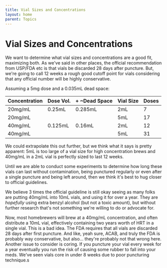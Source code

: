```yaml
---
title: Vial Sizes and Concentrations
layout: home
parent: Topics
---
```


# Vial Sizes and Concentrations

We want to determine what vial sizes and concentrations are a good fit, maximizing both. As we've said in other places, the official recommendation from USP/FDA etc is that vials be discarded 28 days after puncture. But, we're going to call 12 weeks a rough good cutoff point for vials considering that any official number will be highly conservative.

Assuming a 5mg dose and a 0.035mL dead space:

| Concentration | Dose Vol. | + ~Dead Space | Vial Size | Doses |
|---------------|-----------|---------------|-----------|-------|
| 20mg/mL       | 0.25mL    | 0.285mL       | 2mL       | 7     |
| 20mg/mL       |           |               | 5mL       | 17    |
| 40mg/mL       | 0.125mL   | 0.16mL        | 2mL       | 12    |
| 40mg/mL       |           |               | 5mL       | 31    |

We could extrapolate this out further, but we think what it says is pretty apparent: 5mL is too large of a vial size for high concentration brews and 40mg/mL in a 2mL vial is perfectly sized to last 12 weeks.

Until we are able to conduct some experiments to determine how long these vials can last without contamination, being punctured regularly or even after a single puncture and being left around, then we think it's best to hug closer to official guidelines. 

We believe 3 times the official guideline is still okay seeing as many folks are putting 40mg/mL into 10mL vials, and using it for over a year. They are _hopefully_ using extra benzyl alcohol (but not a toxic amount), but without further research that's not something we're willing to do or advocate for. 

Now, most homebrewers will brew at a 40mg/mL concentration, and often distribute a 10mL vial, effectively containing two years worth of HRT in a single vial. This is a bad idea. The FDA requires that all vials are discarded 28 days after first puncture. And like, yeah sure, ACAB, and truly the FDA is probably way conservative, but also... they're probably not that wrong here. Another issue to consider is coring. If you puncture your vial every week for a year eventually you run the risk of causing some rubber to fall into your meds. We've seen vials core in under 8 weeks due to poor puncturing technique.s
